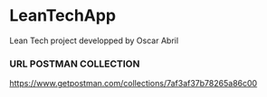 # LeanTechApp
Lean Tech project developped by Oscar Abril 

### URL POSTMAN COLLECTION 
https://www.getpostman.com/collections/7af3af37b78265a86c00
